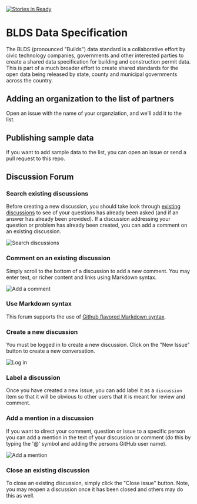 [![Stories in Ready](https://badge.waffle.io/open-data-standards/permitdata.org.png?label=ready&title=Ready)](https://waffle.io/open-data-standards/permitdata.org)

# BLDS Data Specification

The BLDS (pronounced "Builds") data standard is a collaborative effort by civic technology companies, governments and other interested parties to create a shared data specification for building and construction permit data. This is part of a much broader effort to create shared standards for the open data being released by state, county and municipal governments across the country.

## Adding an organization to the list of partners

Open an issue with the name of your organziation, and we'll add it to the list.

## Publishing sample data

If you want to add sample data to the list, you can open an issue or send a pull request to this repo.

## Discussion Forum

### Search existing discussions

Before creating a new discussion, you should take look through [existing discussions](https://github.com/open-data-standards/permitdata.org/labels/Discussion) to see of your questions has already been asked (and if an answer has already been provided). If a discussion addressing your question or problem has already been created, you can add a comment on an existing discussion.

![Search discussions](https://raw.githubusercontent.com/open-data-standards/permitdata.org/gh-pages/search-discussions.png "Search existing discussions")

### Comment on an existing discussion

Simply scroll to the bottom of a discussion to add a new comment. You may enter text, or richer content and links using Markdown syntax.

![Add a comment](https://raw.githubusercontent.com/open-data-standards/permitdata.org/gh-pages/add-comment.png "Add a comment to a discussion")

### Use Markdown syntax

This forum supports the use of [Github flavored Markdown syntax](https://help.github.com/articles/github-flavored-markdown).

### Create a new discussion

You must be logged in to create a new discussion. Click on the "New Issue" button to create a new conversation.

![Log in](https://raw.githubusercontent.com/open-data-standards/permitdata.org/gh-pages/login.png "Log in")

### Label a discussion

Once you have created a new issue, you can add label it as a <code>discussion</code> item so that it will be obvious to other users that it is meant for review and comment.

### Add a mention in a discussion

If you want to direct your comment, question or issue to a specific person you can add a mention in the text of your discussion or comment (do this by typing the '@' symbol and adding the persons GitHub user name).

![Add a mention](https://raw.githubusercontent.com/open-data-standards/permitdata.org/gh-pages/add-mention.png "Add a mention to a discussion")

### Close an existing discussion

To close an existing discussion, simply click the "Close issue" button. Note, you may reopen a discussion once it has been closed and others may do this as well.
